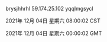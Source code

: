brysjhhrhl 59.174.25.102 yqqlmgsycl

2021年 12月 04日 星期六 08:00:02 CST

2021年 12月 04日 星期六 00:00:02 GMT
